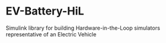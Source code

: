 # EV-Battery-HiL
Simulink library for building Hardware-in-the-Loop simulators representative of an Electric Vehicle

